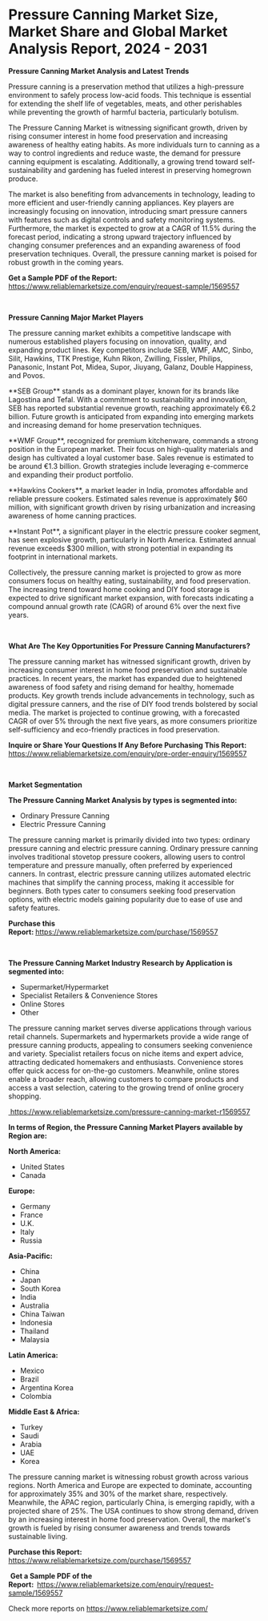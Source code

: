 <p><h1>Pressure Canning Market Size, Market Share and Global Market Analysis Report, 2024 - 2031</h1></p><p><strong>Pressure Canning Market Analysis and Latest Trends</strong></p>
<p><p>Pressure canning is a preservation method that utilizes a high-pressure environment to safely process low-acid foods. This technique is essential for extending the shelf life of vegetables, meats, and other perishables while preventing the growth of harmful bacteria, particularly botulism. </p><p>The Pressure Canning Market is witnessing significant growth, driven by rising consumer interest in home food preservation and increasing awareness of healthy eating habits. As more individuals turn to canning as a way to control ingredients and reduce waste, the demand for pressure canning equipment is escalating. Additionally, a growing trend toward self-sustainability and gardening has fueled interest in preserving homegrown produce.</p><p>The market is also benefiting from advancements in technology, leading to more efficient and user-friendly canning appliances. Key players are increasingly focusing on innovation, introducing smart pressure canners with features such as digital controls and safety monitoring systems. Furthermore, the market is expected to grow at a CAGR of 11.5% during the forecast period, indicating a strong upward trajectory influenced by changing consumer preferences and an expanding awareness of food preservation techniques. Overall, the pressure canning market is poised for robust growth in the coming years.</p></p>
<p><strong>Get a Sample PDF of the Report:&nbsp;</strong> <a href="https://www.reliablemarketsize.com/enquiry/request-sample/1569557?utm_campaign=1911&utm_medium=2&utm_source=Github&utm_content=ia&utm_term=29122024&utm_id=pressure-canning">https://www.reliablemarketsize.com/enquiry/request-sample/1569557</a></p>
<p>&nbsp;</p>
<p><strong>Pressure Canning Major Market Players</strong></p>
<p><p>The pressure canning market exhibits a competitive landscape with numerous established players focusing on innovation, quality, and expanding product lines. Key competitors include SEB, WMF, AMC, Sinbo, Silit, Hawkins, TTK Prestige, Kuhn Rikon, Zwilling, Fissler, Philips, Panasonic, Instant Pot, Midea, Supor, Jiuyang, Galanz, Double Happiness, and Povos.</p><p>**SEB Group** stands as a dominant player, known for its brands like Lagostina and Tefal. With a commitment to sustainability and innovation, SEB has reported substantial revenue growth, reaching approximately €6.2 billion. Future growth is anticipated from expanding into emerging markets and increasing demand for home preservation techniques.</p><p>**WMF Group**, recognized for premium kitchenware, commands a strong position in the European market. Their focus on high-quality materials and design has cultivated a loyal customer base. Sales revenue is estimated to be around €1.3 billion. Growth strategies include leveraging e-commerce and expanding their product portfolio.</p><p>**Hawkins Cookers**, a market leader in India, promotes affordable and reliable pressure cookers. Estimated sales revenue is approximately $60 million, with significant growth driven by rising urbanization and increasing awareness of home canning practices.</p><p>**Instant Pot**, a significant player in the electric pressure cooker segment, has seen explosive growth, particularly in North America. Estimated annual revenue exceeds $300 million, with strong potential in expanding its footprint in international markets.</p><p>Collectively, the pressure canning market is projected to grow as more consumers focus on healthy eating, sustainability, and food preservation. The increasing trend toward home cooking and DIY food storage is expected to drive significant market expansion, with forecasts indicating a compound annual growth rate (CAGR) of around 6% over the next five years.</p></p>
<p>&nbsp;</p>
<p><strong>What Are The Key Opportunities For Pressure Canning Manufacturers?</strong></p>
<p><p>The pressure canning market has witnessed significant growth, driven by increasing consumer interest in home food preservation and sustainable practices. In recent years, the market has expanded due to heightened awareness of food safety and rising demand for healthy, homemade products. Key growth trends include advancements in technology, such as digital pressure canners, and the rise of DIY food trends bolstered by social media. The market is projected to continue growing, with a forecasted CAGR of over 5% through the next five years, as more consumers prioritize self-sufficiency and eco-friendly practices in food preservation.</p></p>
<p><strong>Inquire or Share Your Questions If Any Before Purchasing This Report:</strong> <a href="https://www.reliablemarketsize.com/enquiry/pre-order-enquiry/1569557?utm_campaign=1911&utm_medium=2&utm_source=Github&utm_content=ia&utm_term=29122024&utm_id=pressure-canning">https://www.reliablemarketsize.com/enquiry/pre-order-enquiry/1569557</a></p>
<p>&nbsp;</p>
<p><strong>Market Segmentation</strong></p>
<p><strong>The Pressure Canning Market Analysis by types is segmented into:</strong></p>
<p><ul><li>Ordinary Pressure Canning</li><li>Electric Pressure Canning</li></ul></p>
<p><p>The pressure canning market is primarily divided into two types: ordinary pressure canning and electric pressure canning. Ordinary pressure canning involves traditional stovetop pressure cookers, allowing users to control temperature and pressure manually, often preferred by experienced canners. In contrast, electric pressure canning utilizes automated electric machines that simplify the canning process, making it accessible for beginners. Both types cater to consumers seeking food preservation options, with electric models gaining popularity due to ease of use and safety features.</p></p>
<p><strong>Purchase this Report:&nbsp;</strong><a href="https://www.reliablemarketsize.com/purchase/1569557?utm_campaign=1911&utm_medium=2&utm_source=Github&utm_content=ia&utm_term=29122024&utm_id=pressure-canning">https://www.reliablemarketsize.com/purchase/1569557</a></p>
<p>&nbsp;</p>
<p><strong>The Pressure Canning Market Industry Research by Application is segmented into:</strong></p>
<p><ul><li>Supermarket/Hypermarket</li><li>Specialist Retailers & Convenience Stores</li><li>Online Stores</li><li>Other</li></ul></p>
<p><p>The pressure canning market serves diverse applications through various retail channels. Supermarkets and hypermarkets provide a wide range of pressure canning products, appealing to consumers seeking convenience and variety. Specialist retailers focus on niche items and expert advice, attracting dedicated homemakers and enthusiasts. Convenience stores offer quick access for on-the-go customers. Meanwhile, online stores enable a broader reach, allowing customers to compare products and access a vast selection, catering to the growing trend of online grocery shopping.</p></p>
<p><a href="https://www.reliablemarketsize.com/pressure-canning-market-r1569557?utm_campaign=1911&utm_medium=2&utm_source=Github&utm_content=ia&utm_term=29122024&utm_id=pressure-canning">&nbsp;https://www.reliablemarketsize.com/pressure-canning-market-r1569557</a></p>
<p><strong>In terms of Region, the Pressure Canning Market Players available by Region are:</strong></p>
<p>
    <p> <strong> North America: </strong>
        <ul>
            <li>United States</li>
            <li>Canada</li>
        </ul>
        </p> 
    <p> <strong> Europe: </strong>
        <ul>
            <li>Germany</li>
            <li>France</li>
            <li>U.K.</li>
            <li>Italy</li>
            <li>Russia</li>
        </ul>
        </p> 
    <p> <strong> Asia-Pacific: </strong>
        <ul>
            <li>China</li>
            <li>Japan</li>
            <li>South Korea</li>
            <li>India</li>
            <li>Australia</li>
            <li>China Taiwan</li>
            <li>Indonesia</li>
            <li>Thailand</li>
            <li>Malaysia</li>
        </ul>
        </p> 
    <p> <strong> Latin America: </strong>
        <ul>
            <li>Mexico</li>
            <li>Brazil</li>
            <li>Argentina Korea</li>
            <li>Colombia</li>
        </ul>
        </p> 
    <p> <strong> Middle East & Africa: </strong>
        <ul>
            <li>Turkey</li>
            <li>Saudi</li>
            <li>Arabia</li>
            <li>UAE</li>
            <li>Korea</li>
        </ul>
    </p>
    </p>
<p><p>The pressure canning market is witnessing robust growth across various regions. North America and Europe are expected to dominate, accounting for approximately 35% and 30% of the market share, respectively. Meanwhile, the APAC region, particularly China, is emerging rapidly, with a projected share of 25%. The USA continues to show strong demand, driven by an increasing interest in home food preservation. Overall, the market's growth is fueled by rising consumer awareness and trends towards sustainable living.</p></p>
<p><strong>Purchase this Report: </strong><a href="https://www.reliablemarketsize.com/purchase/1569557?utm_campaign=1911&utm_medium=2&utm_source=Github&utm_content=ia&utm_term=29122024&utm_id=pressure-canning">https://www.reliablemarketsize.com/purchase/1569557</a></p>
<p>&nbsp;<strong>Get a Sample PDF of the Report:&nbsp;&nbsp;</strong><a href="https://www.reliablemarketsize.com/enquiry/request-sample/1569557?utm_campaign=1911&utm_medium=2&utm_source=Github&utm_content=ia&utm_term=29122024&utm_id=pressure-canning">https://www.reliablemarketsize.com/enquiry/request-sample/1569557</a></p>
<p><strong></strong></p>
<p>Check more reports on <a href="https://www.reliablemarketsize.com/?utm_campaign=1911&utm_medium=2&utm_source=Github&utm_content=ia&utm_term=29122024&utm_id=pressure-canning">https://www.reliablemarketsize.com/</a></p>